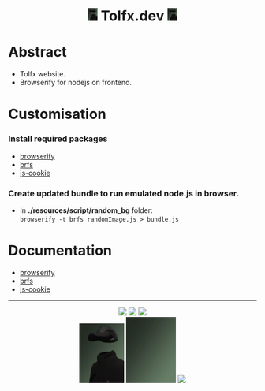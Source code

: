 <div align="center">
    <h1>
        <img width="20px" src="./resources/images/avatars/Tolfx_.jpg">
        Tolfx.dev
        <img width="20px" src="./resources/images/avatars/Tolfx_.jpg">
    </h1>
</div>

<div>
    <h1>Abstract</h1>
    <ul>
        <li>Tolfx website.</li>
        <li>Browserify for nodejs on frontend.</li>
    </ul>
</div>

<div>
    <h1>Customisation</h1>
    <h3>Install required packages</h3>
    <ul>
        <li><a href="https://www.npmjs.com/package/browserify">browserify</a></li>
        <li><a href="https://www.npmjs.com/package/brfs">brfs</a></li>
        <li><a href="https://www.npmjs.com/package/js-cookie">js-cookie</a></li>
    </ul>
    <h3>Create updated bundle to run emulated node.js in browser.</h3>
    <ul>
        <li>In <strong>./resources/script/random_bg</strong> folder:
        <br><code>browserify -t brfs randomImage.js > bundle.js</code></li>
    </ul>
</div>

<div>
    <h1>Documentation</h1>
    <ul>
        <li><a href="https://github.com/browserify/browserify#usage">browserify</a></li>
        <li><a href="https://github.com/mafintosh/browserify-fs#usage">brfs</a></li>
        <li><a href="https://github.com/js-cookie/js-cookie#basic-usage">js-cookie</a></li>
    </ul>
</div>

<hr>

<div align="center">
    <img width="20%" src="https://upload.wikimedia.org/wikipedia/en/thumb/2/27/Browserify.svg/1200px-Browserify.svg.png">
    <img width="17%" src="https://icon-library.com/images/node-js-icon/node-js-icon-8.jpg">
    <img width="20%" src="https://img.icons8.com/dusk/344/javascript.png">
    <br>
    <img width="18%" src="./resources/images/avatars/Tolfx_.jpg">
    <img width="20%" src="./resources/images/avatars/Tolfx___.jpg">
    <img width="19%" src="./resources/images/avatars/Tolfx__.jpg">
</div>
